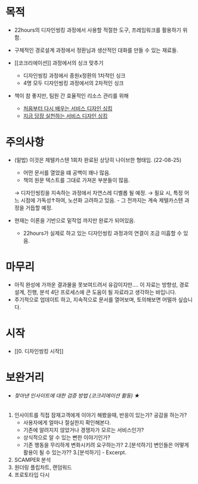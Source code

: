 
# 목적
- 22hours의 디자인씽킹 과정에서 사용할 적절한 도구, 프레임워크를 활용하기 위함. 
- 구체적인 경로설계 과정에서 정환님과 생산적인 대화를 만들 수 있는 재료들.
- [[코크리에이션]] 과정에서의 싱크 맞추기
	- 디자인씽킹 과정에서 종원x정환의 1차적인 싱크
	- 4명 모두 디자인씽킹 과정에서의 2차적인 싱크

- 책이 참 좋지만, 팀원 간 효율적인 리소스 관리를 위해 
	- [처음부터 다시 배우는 서비스 디자인 싱킹](http://www.kyobobook.co.kr/product/detailViewKor.laf?ejkGb=KOR&mallGb=KOR&barcode=9788968487880&orderClick=LEa&Kc=)
	- [지금 당장 실천하는 서비스 디자인 싱킹](http://www.kyobobook.co.kr/product/detailViewKor.laf?ejkGb=KOR&mallGb=KOR&barcode=9791191905151&orderClick=LEa&Kc=)


# 주의사항
- (밑밥) 이것은 제텔카스텐 1회차 완료된 상당히 나이브한 형태임. (22-08-25)
	- 어떤 문서를 열었을 떄 공백이 꽤나 많음.
	- 책의 원문 텍스트를 그대로 가져온 부분들이 많음.
	
	→ 디자인씽킹을 지속하는 과정에서 자연스레 디벨롭 될 예정.
	→ 필요 시, 특정 어느 시점에 가독성↑하여, 노션화 고려하고 있음.
		- 그 전까지는 계속 제텔카스텐 과정을 거듭할 예정.
- 현재는 이론을 기반으로 밑작업 까지만 완료가 되어있음.
	- 22hours가 실제로 하고 있는 디자인씽킹 과정과의 연결이 조금 미흡할 수 있음. 




# 마무리
- 아직 완성에 가까운 결과물을 못보여드려서 유감이지만.... 이 자료는 방향성, 경로설계, 진행, 분석 4단 프로세스에 큰 도움이 될 자료라고 생각하는 바입니다. 
- 주기적으로 업데이트 하고, 지속적으로 문서를 열어보며, 토의해보면 어떨까 싶습니다. 




# 시작
- [[0. 디자인씽킹 시작]]




# 보완거리


- ###### 찾아낸 인사이트에 대한 검증 방법 (코크리에이션 활동) ★
1. 인사이트를 직접 잠재고객에게 이야기 해봤을때, 반응이 있는가? 공감을 하는가?
	- 사용자에게 얼마나 절실한지 확인해본다.
	- 기존에 알려지지 않았거나 경쟁자가 모르는 서비스인가?
	- 상식적으로 알 수 있는 뻔한 이야기인가?
	- 기존 행동을 무리하게 변화시키려 요구하는가?
2.[분석하기] 변인들은 어떻게 활용이 될 수 있는가??
3.[분석하기] - Excerpt.
4. SCAMPER 분석
5. 원더링 플립차트, 랜덤워드
6. 프로토타입 다시

